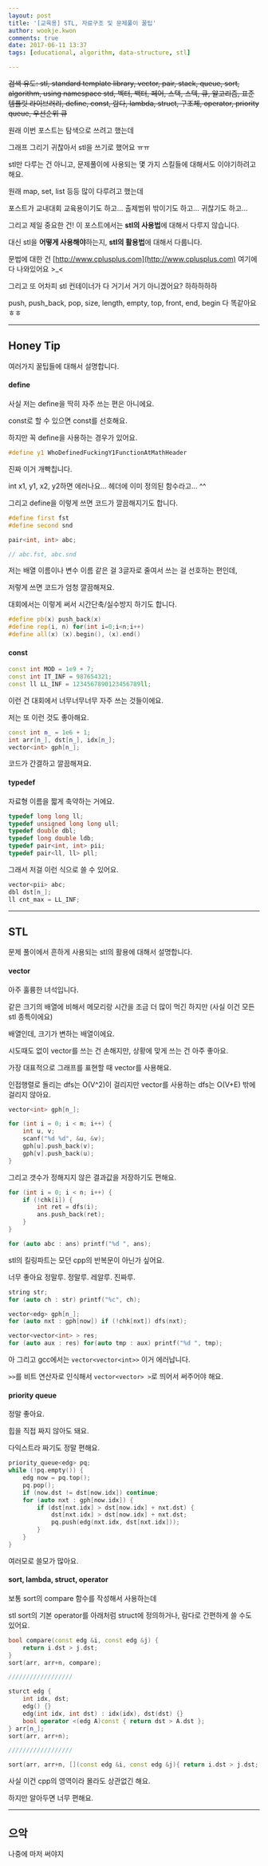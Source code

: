 ```yaml
---
layout: post
title: '[교육용] STL, 자료구조 및 문제풀이 꿀팁'
author: wookje.kwon
comments: true
date: 2017-06-11 13:37
tags: [educational, algorithm, data-structure, stl]

---
```


~~검색 유도: stl, standard template library, vector, pair, stack, queue, sort, algorithm, using namespace std, 벡터, 백터, 페어, 스택, 스텍, 큐, 알고리즘, 표준 템플릿 라이브러리, define, const, 람다, lambda, struct, 구조체, operator, priority queue, 우선순위 큐~~

원래 이번 포스트는 탐색으로 쓰려고 했는데

그래프 그리기 귀찮아서 stl을 쓰기로 했어요 ㅠㅠ

stl만 다루는 건 아니고, 문제풀이에 사용되는 몇 가지 스킬들에 대해서도 이야기하려고 해요.

원래 map, set, list 등등 많이 다루려고 했는데

포스트가 교내대회 교육용이기도 하고... 출제범위 밖이기도 하고... 귀찮기도 하고...

그리고 제일 중요한 건! 이 포스트에서는 **stl의 사용법**에 대해서 다루지 않습니다.

대신 stl을 **어떻게 사용해야**하는지, **stl의 활용법**에 대해서 다룹니다.

문법에 대한 건 [http://www.cplusplus.com](http://www.cplusplus.com) 여기에 다 나와있어요 >_<

그리고 또 어차피 stl 컨테이너가 다 거기서 거기 아니겠어요? 하하하하하

push, push_back, pop, size, length, empty, top, front, end, begin 다 똑같아요 ㅎㅎ

---

## Honey Tip

여러가지 꿀팁들에 대해서 설명합니다.

#### define

사실 저는 define을 딱히 자주 쓰는 편은 아니에요.

const로 할 수 있으면 const를 선호해요.

하지만 꼭 define을 사용하는 경우가 있어요.

```cpp
#define y1 WhoDefinedFuckingY1FunctionAtMathHeader
```

진짜 이거 개빡칩니다.

int x1, y1, x2, y2하면 에러나요... 헤더에 이미 정의된 함수라고... ^^

그리고 define을 이렇게 쓰면 코드가 깔끔해지기도 합니다.

```cpp
#define first fst
#define second snd

pair<int, int> abc;

// abc.fst, abc.snd
```

저는 배열 이름이나 변수 이름 같은 걸 3글자로 줄여서 쓰는 걸 선호하는 편인데,

저렇게 쓰면 코드가 엄청 깔끔해져요.

대회에서는 이렇게 써서 시간단축/실수방지 하기도 합니다.

```cpp
#define pb(x) push_back(x)
#define rep(i, n) for(int i=0;i<n;i++)
#define all(x) (x).begin(), (x).end()
```

#### const

```cpp
const int MOD = 1e9 + 7;
const int IT_INF = 987654321;
const ll LL_INF = 1234567890123456789ll;
```

이런 건 대회에서 너무너무너무 자주 쓰는 것들이에요.

저는 또 이런 것도 좋아해요.

```cpp
const int n_ = 1e6 + 1;
int arr[n_], dst[n_], idx[n_];
vector<int> gph[n_];
```

코드가 간결하고 깔끔해져요.

#### typedef

자료형 이름을 짧게 축약하는 거에요.

```cpp
typedef long long ll;
typedef unsigned long long ull;
typedef double dbl;
typedef long double ldb;
typedef pair<int, int> pii;
typedef pair<ll, ll> pll;
```

그래서 저걸 이런 식으로 쓸 수 있어요.

```cpp
vector<pii> abc;
dbl dst[n_];
ll cnt_max = LL_INF;
```

---

## STL

문제 풀이에서 흔하게 사용되는 stl의 활용에 대해서 설명합니다.

#### vector

아주 훌륭한 녀석입니다.

같은 크기의 배열에 비해서 메모리랑 시간을 조금 더 많이 먹긴 하지만 (사실 이건 모든 stl 종특이에요)

배열인데, 크기가 변하는 배열이에요.

시도때도 없이 vector를 쓰는 건 손해지만, 상황에 맞게 쓰는 건 아주 좋아요.

가장 대표적으로 그래프를 표현할 때 vector를 사용해요.

인접행렬로 돌리는 dfs는 O(V^2)이 걸리지만 vector를 사용하는 dfs는 O(V+E) 밖에 걸리지 않아요.

```cpp
vector<int> gph[n_];

for (int i = 0; i < m; i++) {
	int u, v;
	scanf("%d %d", &u, &v);
	gph[u].push_back(v);
	gph[v].push_back(u);
}
```

그리고 갯수가 정해지지 않은 결과값을 저장하기도 편해요.

```cpp
for (int i = 0; i < n; i++) {
	if (!chk[i]) {
		int ret = dfs(i);
		ans.push_back(ret);
	}
}

for (auto abc : ans) printf("%d ", ans);
```

stl의 킬링파트는 모던 cpp의 반복문이 아닌가 싶어요.

너무 좋아요 정말루. 정말루. 레알루. 진짜루.

```cpp
string str;
for (auto ch : str) printf("%c", ch);

vector<edg> gph[n_];
for (auto nxt : gph[now]) if (!chk[nxt]) dfs(nxt);

vector<vector<int> > res;
for (auto aux : res) for(auto tmp : aux) printf("%d ", tmp); 
```

아 그리고 gcc에서는 `vector<vector<int>>` 이거 에러납니다.

`>>`를 비트 연산자로 인식해서 `vector<vector> >`로 띄어서 써주어야 해요.

#### priority queue

정말 좋아요.

힙을 직접 짜지 않아도 돼요.

다익스트라 짜기도 정말 편해요.

```cpp
priority_queue<edg> pq;
while (!pq.empty()) {
	edg now = pq.top();
	pq.pop();
	if (now.dst != dst[now.idx]) continue;
	for (auto nxt : gph[now.idx]) {
		if (dst[nxt.idx] > dst[now.idx] + nxt.dst) {
			dst[nxt.idx] > dst[now.idx] + nxt.dst;
			pq.push(edg(nxt.idx, dst[nxt.idx]));
		}
	}
}
```

여러모로 쓸모가 많아요.

#### sort, lambda, struct, operator

보통 sort의 compare 함수를 작성해서 사용하는데

stl sort의 기본 operator를 아래처럼 struct에 정의하거나, 람다로 간편하게 쓸 수도 있어요.

```cpp
bool compare(const edg &i, const edg &j) { 
	return i.dst > j.dst;
}
sort(arr, arr+n, compare);

//////////////////

sturct edg {
	int idx, dst;
	edg() {}
	edg(int idx, int dst) : idx(idx), dst(dst) {}
	bool operator <(edg A)const { return dst > A.dst };
} arr[n_];
sort(arr, arr+n);

//////////////////

sort(arr, arr+n, [](const edg &i, const edg &j){ return i.dst > j.dst; });
```

사실 이건 cpp의 영역이라 몰라도 상관없긴 해요.

하지만 알아두면 너무 편해요.

---

## 으악

나중에 마저 써야지